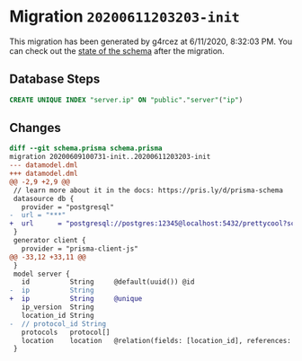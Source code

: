 # Migration `20200611203203-init`

This migration has been generated by g4rcez at 6/11/2020, 8:32:03 PM.
You can check out the [state of the schema](./schema.prisma) after the migration.

## Database Steps

```sql
CREATE UNIQUE INDEX "server.ip" ON "public"."server"("ip")
```

## Changes

```diff
diff --git schema.prisma schema.prisma
migration 20200609100731-init..20200611203203-init
--- datamodel.dml
+++ datamodel.dml
@@ -2,9 +2,9 @@
 // learn more about it in the docs: https://pris.ly/d/prisma-schema
 datasource db {
   provider = "postgresql"
-  url = "***"
+  url      = "postgresql://postgres:12345@localhost:5432/prettycool?schema=public"
 }
 generator client {
   provider = "prisma-client-js"
@@ -33,12 +33,11 @@
 }
 model server {
   id          String     @default(uuid()) @id
-  ip          String
+  ip          String     @unique
   ip_version  String
   location_id String
-  // protocol_id String
   protocols   protocol[]
   location    location   @relation(fields: [location_id], references: [id])
 }
```


